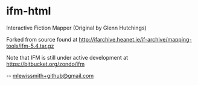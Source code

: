 ifm-html
========

Interactive Fiction Mapper (Original by Glenn Hutchings)

Forked from source found at
  http://ifarchive.heanet.ie/if-archive/mapping-tools/ifm-5.4.tar.gz

Note that IFM is still under active development at
  https://bitbucket.org/zondo/ifm


-- mlewissmith+github@gmail.com